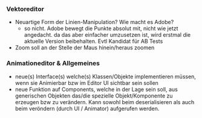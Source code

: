 ### Vektoreditor

- Neuartige Form der Linien-Manipulation? Wie macht es Adobe?
  - so nicht. Adobe bewegt die Punkte absolut mit, nicht wie jetzt angedacht. da das aber einfacher umzusetzen ist, wird erstmal die aktuelle Version beibehalten. Evtl Kandidat für AB Tests
- Zoom soll an der Stelle der Maus hinein/heraus zoomen

### Animationeditor & Allgemeines

- neue(s) Interface(s) welche(s) Klassen/Objekte implementieren müssen, wenn sie Animierbar bzw im Editor UI sichtbar sein sollen
- neue Funktion auf Components, welche in der Lage sein soll, aus generischen Objekten das/die spezielle Objekt/Komponente zu erzeugen bzw zu verändern. Kann sowohl beim deserialisieren als auch beim veröndern (durch UI / Animator) aufgerufen werden.
